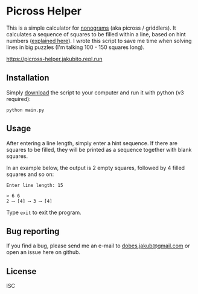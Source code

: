 # Picross Helper

This is a simple calculator for [nonograms](https://en.wikipedia.org/wiki/Nonogram) (aka picross / griddlers).
It calculates a sequence of squares to be filled within a line, based on hint numbers ([explained here](https://en.wikipedia.org/wiki/Nonogram#Mathematical_Approach)).
I wrote this script to save me time when solving lines in big puzzles (I'm talking 100 - 150 squares long).

https://picross-helper.jakubito.repl.run

## Installation

Simply [download](https://github.com/jakubito/picross-helper/archive/master.zip) the script to your computer and run it with python (v3 required):

```
python main.py
```

## Usage

After entering a line length, simply enter a hint sequence.
If there are squares to be filled, they will be printed as a sequence together with blank squares.

In an example below, the output is 2 empty squares, followed by 4 filled squares and so on:

```
Enter line length: 15

> 6 6
2 ⟶ [4] ⟶ 3 ⟶ [4]
```

Type `exit` to exit the program.

## Bug reporting

If you find a bug, please send me an e-mail to dobes.jakub@gmail.com or open an issue here on github.

## License

ISC
